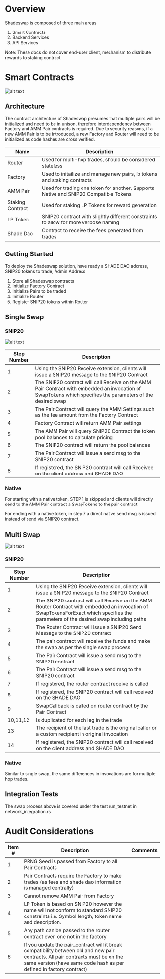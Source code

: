 # Overview

Shadeswap is composed of three main areas

1. Smart Contracts
2. Backend Services
3. API Services

Note: These docs do not cover end-user client, mechanism to distribute rewards to staking contract

# Smart Contracts

![alt text](./Images/SC_Initialize_Architecture.png)

## Architecture

The contract architecture of Shadeswap presumes that multiple pairs will be initialized and need to be in unison, therefore interdependency between Factory and AMM Pair contracts is required. Due to security reasons, if a new AMM Pair is to be introduced, a new Factory and Router will need to be initialized as code hashes are cross verified.

|Name|Description|
|-|-|
|Router|Used for multi-hop trades, should be considered stateless|
|Factory|Used to initailize and manage new pairs, lp tokens and staking contracts|
|AMM Pair|Used for trading one token for another. Supports Native and SNIP20 Compatible Tokens|
|Staking Contract|Used for staking LP Tokens for reward generation|
|LP Token|SNIP20 contract with slightly different constraints to allow for more verbose naming|
|Shade Dao|Contract to receive the fees generated from trades|

## Getting Started

To deploy the Shadeswap solution, have ready a SHADE DAO address, SNIP20 tokens to trade, Admin Address

1. Store all Shadeswap contracts
2. Initialize Factory Contract
3. Initialize Pairs to be traded
4. Initialize Router
5. Register SNIP20 tokens within Router

## Single Swap
### SNIP20

![alt text](./Images/SNIP_20_Single_Trade.png)

|Step Number|Description|
|-|-|
|1|Using the SNIP20 Receive extension, clients will issue a SNIP20 message to the SNIP20 Contract|
|2|The SNIP20 contract will call Receive on the AMM Pair Contract with embedded an invocation of SwapTokens which specifies the parameters of the desired swap|
|3|The Pair Contract will query the AMM Settings such as the fee amount from the Factory Contract|
|4|Factory Contract will return AMM Pair settings|
|5|The AMM Pair will query SNIP20 Contract the token pool balances to calculate pricing|
|6|The SNIP20 contract will return the pool balances|
|7|The Pair Contract will issue a send msg to the SNIP20 contract|
|8|If registered, the SNIP20 contract will call Receivee on the client address and SHADE DAO|

### Native

For starting with a native token, STEP 1 is skipped and clients will directly send to the AMM Pair contract a SwapTokens to the pair contract.

For ending with a native token, in step 7 a direct native send msg is issued instead of send via SNIP20 contract.

## Multi Swap

![alt text](./Images/SNIP_20_Multi_Trade.png)
### SNIP20
|Step Number|Description|
|-|-|
|1|Using the SNIP20 Receive extension, clients will issue a SNIP20 message to the SNIP20 Contract|
|2|The SNIP20 contract will call Receive on the AMM Router Contract with embedded an invocation of SwapTokensForExact which specifies the parameters of the desired swap including paths|
|3|The Router Contract will issue a SNIP20 Send Message to the SNIP20 contract|
|4|The pair contract will receive the funds and make the swap as per the single swap process|
|5|The Pair Contract will issue a send msg to the SNIP20 contract|
|6|The Pair Contract will issue a send msg to the SNIP20 contract|
|7|If registered, the router contract receive is called|
|8|If registered, the SNIP20 contract will call received on the SHADE DAO|
|9|SwapCallback is called on router contract by the Pair Contract|
|10,11,12|Is duplicated for each leg in the trade|
|13| The recipient of the last trade is the original caller or a custom recipient in original invocation|
|14|If registered, the SNIP20 contract will call received on the client address and SHADE DAO|

### Native

Similar to single swap, the same differences in invocations are for multiple hop trades.

## Integration Tests

The swap process above is covered under the test run_testnet in network_integration.rs

# Audit Considerations

|Item #|Description|Comments|
|-|-|-|
|1|PRNG Seed is passed from Factory to all Pair Contracts||
|2|Pair Contracts require the Factory to make trades (as fees and shade dao information is managed centrally)||
|3|Cannot remove AMM Pair from Factory||
|4|LP Token is based on SNIP20 however the name will not conform to standard SNIP20 constraints i.e. Symbol length, token name and description.||
|5|Any path can be passed to the router contract even one not in the factory||
|6|If you update the pair_contract will it break compatibility between old and new pair contracts. All pair contracts must be on the same version (have same code hash as per defined in factory contract)||